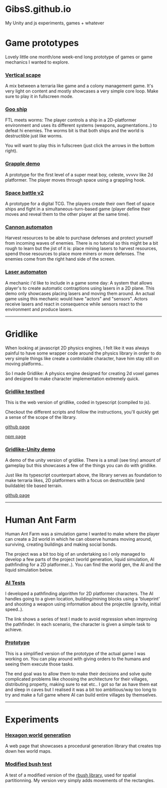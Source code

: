# GibsS.github.io

My Unity and js experiments, games + whatever

# Game prototypes

Lovely little one month/one week-end long prototype of games or game mechanics I wanted to explore.

### [Vertical scape](https://gibss.github.io/test/vertical-scape/v0.4)

A mix between a terraria like game and a colony management game. It's very light on content and mostly showcases a very simple core loop. Make sure to play it in fullscreen mode.

### [Goo ship](https://gibss.github.io/test/goo-ship/Prototype)

FTL meets worms: The player controls a ship in a 2D-platformer environment and uses its different systems (weapons, augmentations..) to defeat hi enemies. The worms bit is that both ships and the world is destructible just like worms.

You will want to play this in fullscreen (just click the arrows in the bottom right).

### [Grapple demo](https://gibss.github.io/test/grapple-world/index.html)

A prototype for the first level of a super meat boy, celeste, vvvvv like 2d platformer. The player moves through space using a grappling hook.

### [Space battle v2](http://space-battle-v2.herokuapp.com/#/board)

A prototype for a digital TCG. The players create their own fleet of space ships and fight in a simultaneous-turn-based game (player define their moves and reveal them to the other player at the same time).

### [Cannon automaton](https://gibss.github.io/test/cannon-automaton-2)

Harvest resources to be able to purchase defenses and protect yourself from incoming waves of enemies. There is no tutorial so this might be a bit rough to learn but the jist of it is: place mining lasers to harvest resources, spend those resources to place more miners or more defenses. The enemies come from the right hand side of the screen. 

### [Laser automaton](https://gibss.github.io/test/cannon-automaton/lazer-prototype)

A mechanic i'd like to include in a game some day: A system that allows player's to create automatic contraptions using lasers in a 2D plane. This demo only showcases placing lasers and moving them around. An actual game using this mechanic would have "actors" and "sensors". Actors receive lasers and react in consequence while sensors react to the environment and produce lasers. 

---

# Gridlike

When looking at javascript 2D physics engines, I felt like it was always painful to have some wrapper code around the physics library in order to do very simple things like create a controlable character, have him stay still on moving platforms..

So I made Gridlike: A physics engine designed for creating 2d voxel games and designed to make character implementation extremely quick.

### [Gridlike testbed](https://gibss.github.io/test/gridlike)

This is the web version of gridlike, coded in typescript (compiled to js).

Checkout the different scripts and follow the instructions, you'll quickly get a sense of the scope of the library.

[github page](https://github.com/GibsS/gridlike)

[npm page](https://www.npmjs.com/package/grid-like)

### [Gridlike-Unity demo](https://gibss.github.io/test/gridlike-unity/Gridship3/)

A demo of the unity version of gridlike. There is a small (see tiny) amount of gameplay but this showcases a few of the things you can do with gridlike.

Just like its typescript counterpart above, the library serves as foundation to make terraria likes, 2D platformers with a focus on destructible (and buildable) tile based terrain.

[github page](https://github.com/GibsS/gridlike-Unity)

---

# Human Ant Farm

Human Ant Farm was a simulation game I wanted to make where the player can create a 2d world in which he can observe humans moving around, surviving, creating buildings and making social bonds.

The project was a bit too big of an undertaking so I only managed to develop a few parts of the project (world generation, liquid simulation, AI pathfinding for a 2D platformer..). You can find the world gen, the AI and the liquid simulation below.

### [AI Tests](https://gibss.github.io/test/hat/ai)

I developed a pathfinding algorithm for 2D platformer characters. The AI handles going to a given location, building/mining blocks using a 'blueprint' and shooting a weapon using information about the projectile (gravity, initial speed..).

The link shows a series of test I made to avoid regression when improving the pathfinder. In each scenario, the character is given a simple task to achieve.

### [Prototype](https://gibss.github.io/test/hat/prototype)

This is a simplified version of the prototype of the actual game I was working on. You can play around with giving orders to the humans and seeing them execute those tasks.

The end goal was to allow them to make their decisions and solve quite complicated problems like choosing the architecture for their villages, distributing property, making sure to eat etc.. I got so far as have them eat and sleep in caves but I realised it was a bit too ambitious/way too long to try and make a full game where AI can build entire villages by themselves.

--- 

# Experiments

### [Hexagon world generation](https://gibss.github.io/test/RAE-world-generation)

A web page that showcases a procedural generation library that creates top down hex world maps.

### [Modified bush test](https://gibss.github.io/test/rbush)

A test of a modified version of the [rbush library](https://github.com/mourner/rbush), used for spatial partitionning. My version very simply adds movements of the rectangles.
